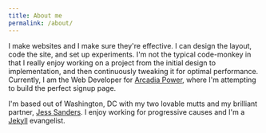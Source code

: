 ```yaml
---
title: About me
permalink: /about/
---
```

I make websites and I make sure they're effective. I can design the layout, code the site, and set up experiments. I'm not the typical code-monkey in that I really enjoy working on a project from the initial design to implementation, and then continuously tweaking it for optimal performance. Currently, I am the Web Developer for [Arcadia Power](https://www.arcadiapower.com/), where I'm attempting to build the perfect signup page.

I'm based out of Washington, DC with my two lovable mutts and my brilliant partner, [Jess Sanders](https://jessicasandersphd.com/). I enjoy working for progressive causes and I'm a [Jekyll](https://jekyllrb.com/) evangelist.
